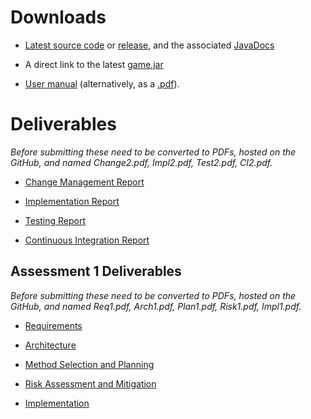 # Downloads #

- [Latest source code](https://github.com/dmk940/ENG1) or [release](https://github.com/dmk940/ENG1/releases/), and the associated [JavaDocs](https://dmk940.github.io/ENG1/javadocs/index.html)

- A direct link to the latest [game.jar](https://github.com/dmk940/ENG1/blob/master/game.jar)

- [User manual](https://dmk940.github.io/ENG1/user_manual) (alternatively, as a [.pdf](https://raw.githubusercontent.com/dmk940/ENG1/website/pdf/user_manual.pdf)).

# Deliverables #

_Before submitting these need to be converted to PDFs, hosted on the GitHub, and named Change2.pdf, Impl2.pdf, Test2.pdf, CI2.pdf._

- [Change Management Report](https://docs.google.com/document/d/1fJNhM1hIgq8jTjLIWI9mm0rVmfdJC5XLgA4qqQ1VfM0/edit) 

- [Implementation Report](https://docs.google.com/document/d/1FBVD_6HIKa3srIV6r3XkTGi4hUGbE6B0pHvTVXktcWc/edit)

- [Testing Report](https://docs.google.com/document/d/1hwlQs7BF9OWVm3MtpqgTGmGukMEiHgTmsVl9sVvutvU/edit)

- [Continuous Integration Report](https://docs.google.com/document/d/1uPOeCuq9njOT-iumFfcvIN9Zi4aBj53KgcBZkbaZHK0/edit)

## Assessment 1 Deliverables ##

_Before submitting these need to be converted to PDFs, hosted on the GitHub, and named Req1.pdf, Arch1.pdf, Plan1.pdf, Risk1.pdf, Impl1.pdf._

- [Requirements](https://docs.google.com/document/d/19fdPYbHeBCcetLBsKJ8jMJbGSVPP-ZfQ/edit)

- [Architecture](https://docs.google.com/document/d/14XOxfdx9k772uunp7oCNqeZKcUW2ZWd8/edit)

- [Method Selection and Planning](https://docs.google.com/document/d/1Ivn8EV0VX260AtbZe619-eBnOeSSp96V/edit)

- [Risk Assessment and Mitigation](https://docs.google.com/document/d/1ZHW2Zr0Uzeh3p1G3WjoQ8qIvs57g-JPO/edit)

- [Implementation](https://docs.google.com/document/d/1ggVM43uvi_uNcGo4uPQ4EkgkYMznGn4k/edit)



